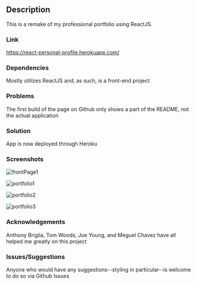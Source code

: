 ## Description

This is a remake of my professional portfolio using ReactJS.

### Link 

https://react-personal-profile.herokuapp.com/

### Dependencies

Mostly utilizes ReactJS and, as such, is a front-end project

### Problems

The first build of the page on Github only shows a part of the README, not the actual application

### Solution

App is now deployed through Heroku

### Screenshots

![frontPage1](https://user-images.githubusercontent.com/59940368/91361617-b6860a00-e7c6-11ea-86d3-5115882be5ea.png)

![portfolio1](https://user-images.githubusercontent.com/59940368/88003143-29b6a500-cad2-11ea-98c2-98750d0ce6b7.png)

![portfolio2](https://user-images.githubusercontent.com/59940368/88003153-2e7b5900-cad2-11ea-914e-be03da0f9f4f.png)

![portfolio3](https://user-images.githubusercontent.com/59940368/88003156-31764980-cad2-11ea-9f71-4029456bf6e8.png)

### Acknowledgements

Anthony Briglia, Tom Woods, Joe Young, and Meguel Chavez have all helped me greatly on this project

### Issues/Suggestions

Anyone who would have any suggestions--styling in particular--is welcome to do so via Github Issues



